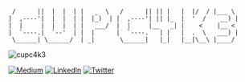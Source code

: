 ```
 /      ||  |  |  | |   _  \   /      || || |   |  |/  / |___ \  
|  ,----'|  |  |  | |  |_)  | |  ,----'| || |_  |  '  /    __) | 
|  |     |  |  |  | |   ___/  |  |     |__   _| |    <    |__ <  
|  `----.|  `--'  | |  |      |  `----.   | |   |  .  \   ___) | 
 \______| \______/  | _|       \______|   |_|   |__|\__\ |____/
```

![cupc4k3](https://see.fontimg.com/api/renderfont4/owmnz/eyJyIjoiZnMiLCJoIjo5MCwidyI6MTAwMCwiZnMiOjkwLCJmZ2MiOiIjMDAwMDAwIiwiYmdjIjoiI0ZGRkZGRiIsInQiOjF9/Q1VQQzRLMw/alpha-taurus-expanded.png)


[![Medium](https://img.shields.io/badge/-Medium-%2312100E?style=for-the-badge&logo=medium&logoColor=white)](https://cupc4k3.medium.com/)
[![LinkedIn](https://img.shields.io/badge/-LinkedIn-%230077B5?style=for-the-badge&logo=linkedin&logoColor=white)](https://www.linkedin.com/in/cupc4k3/)
[![Twitter](https://img.shields.io/badge/-Twitter-%231DA1F2?style=for-the-badge&logo=twitter&logoColor=white)](https://twitter.com/cupc4k3d)
